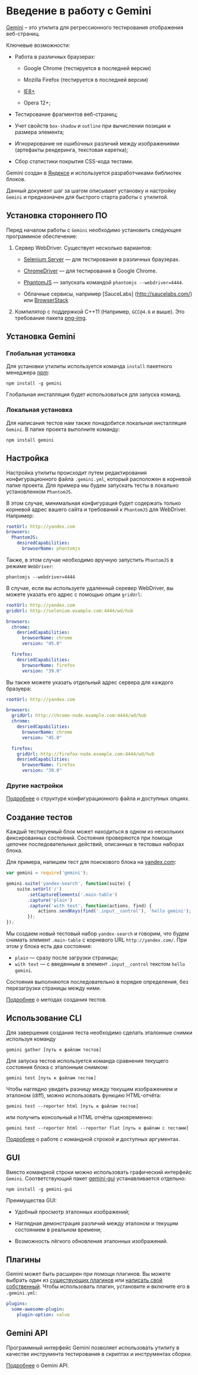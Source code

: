 # Введение в работу с Gemini

[Gemini](https://github.com/gemini-testing/gemini) – это утилита для
регрессионного тестирования отображения веб-страниц.

Ключевые возможности:

* Работа в различных браузерах:

  - Google Chrome (тестируется в последней версии)

  - Mozilla Firefox (тестируется в последней версии)

  - [IE8+](doc/ie-support.md)

  - Opera 12+;

* Тестирование фрагментов веб-страниц;

* Учет свойств `box-shadow` и `outline` при вычислении позиции и размера
  элемента;

* Игнорирование не ошибочных различий между изображениями (артефакты
  рендеринга, текстовая каретка);

* Сбор статистики покрытия CSS-кода тестами.

Gemini создан в [Яндексе](http://www.yandex.com/) и используется
разработчиками библиотек блоков.

Данный документ шаг за шагом описывает установку и настройку `Gemini`
и предназначен для быстрого старта работы с утилитой.

## Установка стороннего ПО

Перед началом работы с `Gemini` необходимо установить следующее программное
обеспечение:

1. Сервер WebDriver. Существует несколько вариантов:

   - [Selenium Server](http://docs.seleniumhq.org/download/) — для
     тестирования в различных браузерах.

   - [ChromeDriver](https://sites.google.com/a/chromium.org/chromedriver/) — для тестирования в Google Chrome.

   - [PhantomJS](http://phantomjs.org/) — запускать командой `phantomjs
     --webdriver=4444`.

   - Облачные сервисы, например [SauceLabs] (http://saucelabs.com/) или
     [BrowserStack](http://www.browserstack.com/)

2. Компилятор с поддержкой C++11 (Например, `GCC@4.6` и выше). Это требование
   пакета [png-img](https://github.com/gemini-testing/png-img).


## Установка Gemini

### Глобальная установка

Для установки утилиты используется команда `install` пакетного менеджера
[npm](https://www.npmjs.org/):

```
npm install -g gemini
```

Глобальная инсталляция будет использоваться для запуска команд.

### Локальная установка

Для написания тестов нам также понадобится локальная инсталляция `Gemini`.
В папке проекта выполните команду:

```
npm install gemini
```

## Настройка

Настройка утилиты происходит путем редактирования конфигурационного файла
`.gemini.yml`, который расположен в корневой папке проекта. Для примера мы
будем запускать тесты в локально установленном `PhantomJS`.

В этом случае, минимальная конфигурация будет содержать только корневой адрес
вашего сайта и требований к `PhantomJS` для WebDriver. Например:

```yaml
rootUrl: http://yandex.com
browsers:
  PhantomJS:
    desiredCapabilities:
      browserName: phantomjs
```


Также, в этом случае необходимо вручную запустить `PhantomJS` в режиме
`WebDriver`:

```
phantomjs --webdriver=4444
```

В случае, если вы используете удаленный серевер WebDriver, вы можете указать
его адрес с помощью опции `gridUrl`:

```yaml
rootUrl: http://yandex.com
gridUrl: http://selenium.example.com:4444/wd/hub

browsers:
  chrome:
    desriedCapabilities:
      browserName: chrome
      version: "45.0"

  firefox:
    desriedCapabilities:
      browserName: firefox
      version: "39.0"

```

Вы также можете указать отдельный адрес сервера для каждого бразуера:

```yaml
rootUrl: http://yandex.com

browsers:
  gridUrl: http://chrome-node.example.com:4444/wd/hub
  chrome:
    desriedCapabilities:
      browserName: chrome
      version: "45.0"

  firefox:
    gridUrl: http://firefox-node.example.com:4444/wd/hub
    desriedCapabilities:
      browserName: firefox
      version: "39.0"

```

### Другие настройки

[Подробнее](doc/config.ru.md) о структуре конфигурационного файла и доступных
опциях.

## Создание тестов

Каждый тестируемый блок может находиться в одном из нескольких фиксированных
состояний. Состояния проверяются при помощи цепочек последовательных действий,
описанных в тестовых наборах блока.

Для примера, напишем тест для поискового блока на
[yandex.com](http://www.yandex.com):

```javascript
var gemini = require('gemini');

gemini.suite('yandex-search', function(suite) {
    suite.setUrl('/')
        .setCaptureElements('.main-table')
        .capture('plain')
        .capture('with text', function(actions, find) {
            actions.sendKeys(find('.input__control'), 'hello gemini');
        });
});
```

Мы создаем новый тестовый набор `yandex-search` и говорим, что будем снимать
элемент `.main-table` c корневого URL `http://yandex.com/`. При этом у блока
есть два состояния:

* `plain` — сразу после загрузки страницы;
* `with text` — c введенным в элемент `.input__control` текстом `hello gemini`.

Состояния выполняются последовательно в порядке определения, без перезагрузки
страницы между ними.

[Подробнее](doc/tests.ru.md) о методах создания тестов.

## Использование CLI

Для завершения создания теста необходимо сделать эталонные снимки используя
команду

```
gemini gather [путь к файлам тестов]
```

Для запуска тестов используется команда сравнения текущего состояния блока
с эталонным снимком:

```
gemini test [путь к файлам тестов]
```

Чтобы наглядно увидеть разницу между текущим изображением и эталоном (diff),
можно использовать функцию HTML-отчёта:

```
gemini test --reporter html [путь к файлам тестов]
```

или получить консольный и HTML отчёты одновременно:

```
gemini test --reporter html --reporter flat [путь к файлам с тестами]
```

[Подробнее](doc/commands.ru.md) о работе с командной строкой и доступных
аргументах.

## GUI

Вместо командной строки можно использовать графический интерфейс `Gemini`.
Соответствующий пакет
[gemini-gui](https://github.com/gemini-testing/gemini-gui) устанавливается
отдельно:

```
npm install -g gemini-gui
```

Преимущества GUI:

* Удобный просмотр эталонных изображений;

* Наглядная демонстрация различий между эталоном и текущим состоянием
  в реальном времени;

* Возможность лёгкого обновления эталонных изображений.

## Плагины

Gemini может быть расширен при помощи плагинов. Вы можете выбрать один из
[существующих плагинов](https://www.npmjs.com/browse/keyword/gemini-plugin)
или [написать свой собственный](doc/plugins.md). Чтобы использовать плагин,
установите и включите его в `.gemini.yml`:

```yaml
plugins:
  some-awesome-plugin:
    plugin-option: value
```

## Gemini API

Программный интерфейс Gemini позволяет использовать утилиту в качестве
инструмента тестирования в скриптах и инструментах сборки.

[Подробнее](doc/programmatic-api.ru.md) о Gemini API.
